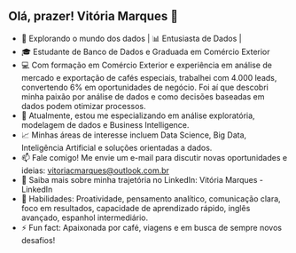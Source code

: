 ## Olá, prazer! Vitória Marques 👋

- 🚀 Explorando o mundo dos dados | 📊 Entusiasta de Dados | 
- 🎓 Estudante de Banco de Dados e Graduada em Comércio Exterior
- 💻 Com formação em Comércio Exterior e experiência em análise de mercado e exportação de cafés especiais, trabalhei com 4.000 leads, convertendo 6% em oportunidades de negócio. Foi aí que descobri minha paixão por análise de dados e como decisões baseadas em dados podem otimizar processos.
- 🔭 Atualmente, estou me especializando em análise exploratória, modelagem de dados e Business Intelligence.
- 📈 Minhas áreas de interesse incluem Data Science, Big Data, Inteligência Artificial e soluções orientadas a dados.
- 📫 Fale comigo! Me envie um e-mail para discutir novas oportunidades e ideias: vitoriacmarques@outlook.com.br
- 📄 Saiba mais sobre minha trajetória no LinkedIn: Vitória Marques - LinkedIn
- 📌 Habilidades: Proatividade, pensamento analítico, comunicação clara, foco em resultados, capacidade de aprendizado rápido, inglês avançado, espanhol intermediário.
- ⚡ Fun fact: Apaixonada por café, viagens e em busca de sempre novos desafios!
